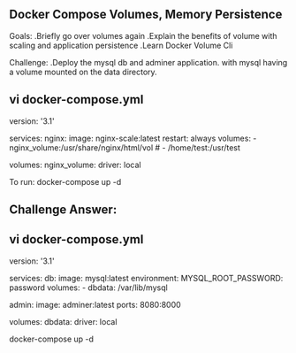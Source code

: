 Docker Compose Volumes, Memory Persistence
-------------------------------------------

Goals:
  .Briefly go over volumes again
  .Explain the benefits of volume with scaling and application persistence
  .Learn Docker Volume Cli

Challenge:
  .Deploy the mysql db and adminer application. with mysql having a volume mounted on the data directory.


vi docker-compose.yml
----------------------

version: '3.1'

services:
  nginx:
    image: nginx-scale:latest
    restart: always
    volumes:
      - nginx_volume:/usr/share/nginx/html/vol
      # - /home/test:/usr/test

volumes:
  nginx_volume:
    driver: local


To run: docker-compose up -d


Challenge Answer:
------------------------

vi docker-compose.yml
----------------------

version: '3.1'

services:
  db:
    image: mysql:latest
    environment:
      MYSQL_ROOT_PASSWORD: password
    volumes: 
      - dbdata: /var/lib/mysql

  admin:
    image: adminer:latest
    ports: 8080:8000

volumes:
  dbdata:
    driver: local

docker-compose up -d
